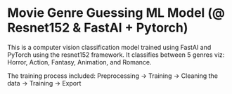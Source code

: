 # Movie Genre Guessing ML Model (@ Resnet152 & FastAI + Pytorch)

This is a computer vision classification model trained using FastAI and PyTorch using the resnet152 framework.
It classifies between 5 genres viz: Horror, Action, Fantasy, Animation, and Romance.

The training process included: Preprocessing -> Training -> Cleaning the data -> Training -> Export

